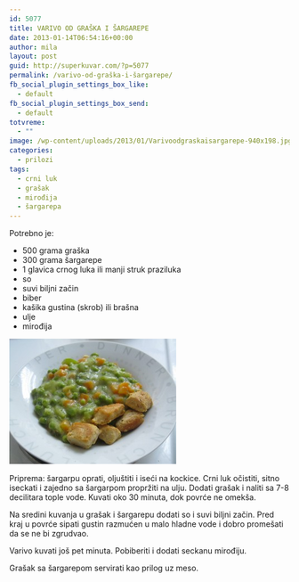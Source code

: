 ```yaml
---
id: 5077
title: VARIVO OD GRAŠKA I ŠARGAREPE
date: 2013-01-14T06:54:16+00:00
author: mila
layout: post
guid: http://superkuvar.com/?p=5077
permalink: /varivo-od-graška-i-šargarepe/
fb_social_plugin_settings_box_like:
  - default
fb_social_plugin_settings_box_send:
  - default
totvreme:
  - ""
image: /wp-content/uploads/2013/01/Varivoodgraskaisargarepe-940x198.jpg
categories:
  - prilozi
tags:
  - crni luk
  - grašak
  - mirođija
  - šargarepa
---
```

Potrebno je:

  * 500 grama graška
  * 300 grama šargarepe
  * 1 glavica crnog luka ili manji struk praziluka
  * so
  * suvi biljni začin
  * biber
  * kašika gustina (skrob) ili brašna
  * ulje
  * mirođija

<img class="alignnone size-medium wp-image-5078" src="/wp-content/uploads/2013/01/Varivoodgraskaisargarepe-300x225.jpg" alt="Varivoodgraskaisargarepe" width="300" height="225" /> 

Priprema: šargarpu oprati, oljuštiti i iseći na kockice. Crni luk očistiti, sitno iseckati i zajedno sa šargarpom propržiti na ulju. Dodati grašak i naliti sa 7-8 decilitara tople vode. Kuvati oko 30 minuta, dok povrće ne omekša.

Na sredini kuvanja u grašak i šargarepu dodati so i suvi biljni začin. Pred kraj u povrće sipati gustin razmućen u malo hladne vode i dobro promešati da se ne bi zgrudvao.

Varivo kuvati još pet minuta. Pobiberiti i dodati seckanu mirođiju.

Grašak sa šargarepom servirati kao prilog uz meso.